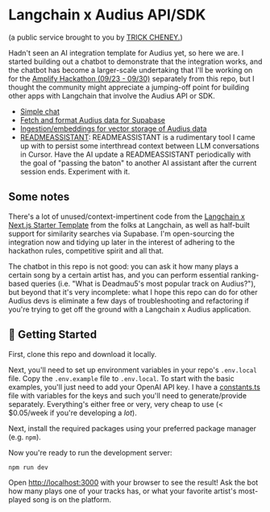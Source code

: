 # Langchain x Audius API/SDK

(a public service brought to you by [TRICK CHENEY.](https://audius.co/mynameiscards))

Hadn't seen an AI integration template for Audius yet, so here we are. I started building out a chatbot to demonstrate that the integration works, and the chatbot has become a larger-scale undertaking that I'll be working on for the [Amplify Hackathon (09/23 - 09/30)](https://www.audius.events/e/hackathon) separately from this repo, but I thought the community might appreciate a jumping-off point for building other apps with Langchain that involve the Audius API or SDK.

- [Simple chat](/app/api/chat/route.ts)
- [Fetch and format Audius data for Supabase](app/api/chat/retrieval/route.ts)
- [Ingestion/embeddings for vector storage of Audius data](scripts/ingestAudiusData.ts)
- [READMEASSISTANT](READMEASSISTANT.md): READMEASSISTANT is a rudimentary tool I came up with to persist some interthread context between LLM conversations in Cursor. Have the AI update a READMEASSISTANT periodically with the goal of "passing the baton" to another AI assistant after the current session ends. Experiment with it.

## Some notes

There's a lot of unused/context-impertinent code from the [Langchain x Next.js Starter Template](https://github.com/langchain-ai/langchain-nextjs-template/tree/main) from the folks at Langchain, as well as half-built support for similarity searches via Supabase. I'm open-sourcing the integration now and tidying up later in the interest of adhering to the hackathon rules, competitive spirit and all that.

The chatbot in this repo is not good: you can ask it how many plays a certain song by a certain artist has, and you can perform essential ranking-based queries (i.e. "What is Deadmau5's most popular track on Audius?"), but beyond that it's very incomplete: what I hope this repo can do for other Audius devs is eliminate a few days of troubleshooting and refactoring if you're trying to get off the ground with a Langchain x Audius application.

## 🚀 Getting Started

First, clone this repo and download it locally.

Next, you'll need to set up environment variables in your repo's `.env.local` file. Copy the `.env.example` file to `.env.local`.
To start with the basic examples, you'll just need to add your OpenAI API key. I have a [constants.ts](app/lib/chat/constants.ts) file with variables for the keys and such you'll need to generate/provide separately. Everything's either free or very, very cheap to use (< $0.05/week if you're developing a *lot*).

Next, install the required packages using your preferred package manager (e.g. `npm`).

Now you're ready to run the development server:

```zsh
npm run dev
```

Open [http://localhost:3000](http://localhost:3000) with your browser to see the result! Ask the bot how many plays one of your tracks has, or what your favorite artist's most-played song is on the platform.


